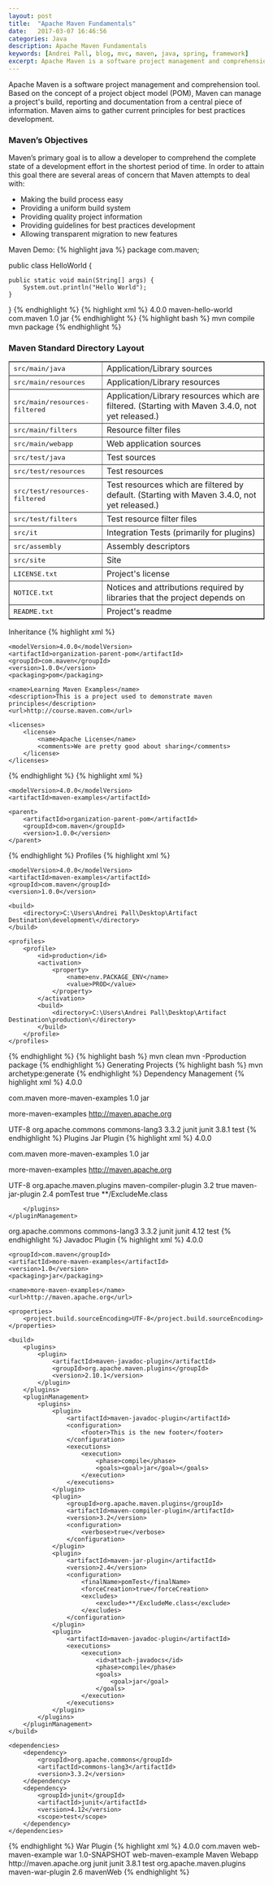 ```yaml
---
layout: post
title:  "Apache Maven Fundamentals"
date:   2017-03-07 16:46:56
categories: Java
description: Apache Maven Fundamentals
keywords: [Andrei Pall, blog, mvc, maven, java, spring, framework]
excerpt: Apache Maven is a software project management and comprehension tool. Based on the concept of a project object model (POM), Maven can manage a project's build, reporting and documentation from a central piece of information. Maven aims to gather current principles for best practices development.
---
```


Apache Maven is a software project management and comprehension tool. Based on the concept of a project object model (POM), Maven can manage a project's build, reporting and documentation from a central piece of information. Maven aims to gather current principles for best practices development.

<h3>Maven’s Objectives</h3>
Maven’s primary goal is to allow a developer to comprehend the complete state of a development effort in the shortest period of time. In order to attain this goal there are several areas of concern that Maven attempts to deal with:
<ul>
<li>Making the build process easy</li>
<li>Providing a uniform build system</li>
<li>Providing quality project information</li>
<li>Providing guidelines for best practices development</li>
<li>Allowing transparent migration to new features</li>
</ul>
Maven Demo:
{% highlight java %}
package com.maven;

public class HelloWorld {

	public static void main(String[] args) {
		System.out.println("Hello World");
	}
}
{% endhighlight %}
{% highlight xml %}
<project>
	<modelVersion>4.0.0</modelVersion>
	<artifactId>maven-hello-world</artifactId>
	<groupId>com.maven</groupId>
	<version>1.0</version>
	<packaging>jar</packaging>
</project>
{% endhighlight %}
{% highlight bash %}
mvn compile
mvn package
{% endhighlight %}
<h3>Maven Standard Directory Layout</h3>
<table class="table table-striped" border="1">
<tbody><tr class="a">
<td align="left"><tt>src/main/java</tt></td>
<td align="left">Application/Library sources</td></tr>
<tr class="b">
<td align="left"><tt>src/main/resources</tt></td>
<td align="left">Application/Library resources</td></tr>
<tr class="a">
<td align="left"><tt>src/main/resources-filtered</tt></td>
<td align="left">Application/Library resources which are filtered. (Starting with Maven 3.4.0, not yet released.)</td></tr>
<tr class="b">
<td align="left"><tt>src/main/filters</tt></td>
<td align="left">Resource filter files</td></tr>
<tr class="a">
<td align="left"><tt>src/main/webapp</tt></td>
<td align="left">Web application sources</td></tr>
<tr class="b">
<td align="left"><tt>src/test/java</tt></td>
<td align="left">Test sources</td></tr>
<tr class="a">
<td align="left"><tt>src/test/resources</tt></td>
<td align="left">Test resources</td></tr>
<tr class="b">
<td align="left"><tt>src/test/resources-filtered</tt></td>
<td align="left">Test resources which are filtered by default. (Starting with Maven 3.4.0, not yet released.)</td></tr>
<tr class="a">
<td align="left"><tt>src/test/filters</tt></td>
<td align="left">Test resource filter files</td></tr>
<tr class="b">
<td align="left"><tt>src/it</tt></td>
<td align="left">Integration Tests (primarily for plugins)</td></tr>
<tr class="a">
<td align="left"><tt>src/assembly</tt></td>
<td align="left">Assembly descriptors</td></tr>
<tr class="b">
<td align="left"><tt>src/site</tt></td>
<td align="left">Site</td></tr>
<tr class="a">
<td align="left"><tt>LICENSE.txt</tt></td>
<td align="left">Project's license</td></tr>
<tr class="b">
<td align="left"><tt>NOTICE.txt</tt></td>
<td align="left">Notices and attributions required by libraries that the project depends on</td></tr>
<tr class="a">
<td align="left"><tt>README.txt</tt></td>
<td align="left">Project's readme</td></tr></tbody>
</table>
Inheritance
{% highlight xml %}
<project xmlns="http://maven.apache.org/POM/4.0.0" xmlns:xsi="http://www.w3.org/2001/XMLSchema-instance" xsi:schemaLocation="http://maven.apache.org/POM/4.0.0 http://maven.apache.org/xsd/maven-4.0.0.xsd ">
	
	<modelVersion>4.0.0</modelVersion>
	<artifactId>organization-parent-pom</artifactId>
	<groupId>com.maven</groupId>
	<version>1.0.0</version>
	<packaging>pom</packaging>

	<name>Learning Maven Examples</name>
	<description>This is a project used to demonstrate maven principles</description>
	<url>http://course.maven.com</url>
	
	<licenses>
		<license>
			<name>Apache License</name>
			<comments>We are pretty good about sharing</comments>
		</license>
	</licenses>
	
</project>
{% endhighlight %}
{% highlight xml %}
<project xmlns="http://maven.apache.org/POM/4.0.0" xmlns:xsi="http://www.w3.org/2001/XMLSchema-instance" xsi:schemaLocation="http://maven.apache.org/POM/4.0.0 http://maven.apache.org/xsd/maven-4.0.0.xsd ">
	
	<modelVersion>4.0.0</modelVersion>
	<artifactId>maven-examples</artifactId>

	<parent>
		<artifactId>organization-parent-pom</artifactId>
		<groupId>com.maven</groupId>
		<version>1.0.0</version>
	</parent>	
</project>
{% endhighlight %}
Profiles
{% highlight xml %}
<project xmlns="http://maven.apache.org/POM/4.0.0" xmlns:xsi="http://www.w3.org/2001/XMLSchema-instance" xsi:schemaLocation="http://maven.apache.org/POM/4.0.0 http://maven.apache.org/xsd/maven-4.0.0.xsd ">
	
	<modelVersion>4.0.0</modelVersion>
	<artifactId>maven-examples</artifactId>
	<groupId>com.maven</groupId>
	<version>1.0.0</version>
	
	<build>
		<directory>C:\Users\Andrei Pall\Desktop\Artifact Destination\development\</directory>
	</build>

	<profiles>
		<profile>
			<id>production</id>
			<activation>
				<property>
					<name>env.PACKAGE_ENV</name>
					<value>PROD</value>
				</property>
			</activation>
			<build>
				<directory>C:\Users\Andrei Pall\Desktop\Artifact Destination\production\</directory>
			</build>
		</profile>
	</profiles>	
</project>
{% endhighlight %}
{% highlight bash %}
mvn clean
mvn -Pproduction package
{% endhighlight %}
Generating Projects
{% highlight bash %}
mvn archetype:generate
{% endhighlight %}
Dependency Management
{% highlight xml %}
<project xmlns="http://maven.apache.org/POM/4.0.0" xmlns:xsi="http://www.w3.org/2001/XMLSchema-instance"
  xsi:schemaLocation="http://maven.apache.org/POM/4.0.0 http://maven.apache.org/xsd/maven-4.0.0.xsd">
  <modelVersion>4.0.0</modelVersion>

  <groupId>com.maven</groupId>
  <artifactId>more-maven-examples</artifactId>
  <version>1.0</version>
  <packaging>jar</packaging>

  <name>more-maven-examples</name>
  <url>http://maven.apache.org</url>

  <properties>
    <project.build.sourceEncoding>UTF-8</project.build.sourceEncoding>
  </properties>

  <dependencies>
  	<dependency>
    	<groupId>org.apache.commons</groupId>
    	<artifactId>commons-lang3</artifactId>
    	<version>3.3.2</version>
	</dependency>
    <dependency>
      <groupId>junit</groupId>
      <artifactId>junit</artifactId>
      <version>3.8.1</version>
      <scope>test</scope>
    </dependency>
  </dependencies>
</project>
{% endhighlight %}
Plugins
Jar Plugin
{% highlight xml %}
<project xmlns="http://maven.apache.org/POM/4.0.0" xmlns:xsi="http://www.w3.org/2001/XMLSchema-instance"
  xsi:schemaLocation="http://maven.apache.org/POM/4.0.0 http://maven.apache.org/xsd/maven-4.0.0.xsd">
  <modelVersion>4.0.0</modelVersion>

  <groupId>com.maven</groupId>
  <artifactId>more-maven-examples</artifactId>
  <version>1.0</version>
  <packaging>jar</packaging>

  <name>more-maven-examples</name>
  <url>http://maven.apache.org</url>

  <properties>
    <project.build.sourceEncoding>UTF-8</project.build.sourceEncoding>
  </properties>

  <build>
  	<pluginManagement>
  		<plugins>
  			<plugin>
  				<groupId>org.apache.maven.plugins</groupId>
  				<artifactId>maven-compiler-plugin</artifactId>
  				<version>3.2</version>
  				<configuration>
  					<verbose>true</verbose>
  				</configuration>		
  			</plugin>
  		    <plugin>
  		    	<artifactId>maven-jar-plugin</artifactId>
  		    	<version>2.4</version>
  		    	<configuration>
  		   			<finalName>pomTest</finalName>
  		   			<forceCreation>true</forceCreation>
  		   			<excludes>
  		   				<exclude>**/ExcludeMe.class</exclude>
  		   			</excludes>
  		    	</configuration>
  		    </plugin>
  			
  		</plugins>
  	</pluginManagement>
  </build>
     
  <dependencies>
  	<dependency>
  		<groupId>org.apache.commons</groupId>
  		<artifactId>commons-lang3</artifactId>
  		<version>3.3.2</version>
  	</dependency>
    <dependency>
      <groupId>junit</groupId>
      <artifactId>junit</artifactId>
      <version>4.12</version>
      <scope>test</scope>
    </dependency>
  </dependencies>
</project>
{% endhighlight %}
Javadoc Plugin
{% highlight xml %}
<project xmlns="http://maven.apache.org/POM/4.0.0" xmlns:xsi="http://www.w3.org/2001/XMLSchema-instance"
	xsi:schemaLocation="http://maven.apache.org/POM/4.0.0 http://maven.apache.org/xsd/maven-4.0.0.xsd">
	<modelVersion>4.0.0</modelVersion>

	<groupId>com.maven</groupId>
	<artifactId>more-maven-examples</artifactId>
	<version>1.0</version>
	<packaging>jar</packaging>

	<name>more-maven-examples</name>
	<url>http://maven.apache.org</url>

	<properties>
		<project.build.sourceEncoding>UTF-8</project.build.sourceEncoding>
	</properties>

	<build>
		<plugins>
			<plugin>
				<artifactId>maven-javadoc-plugin</artifactId>
				<groupId>org.apache.maven.plugins</groupId>
				<version>2.10.1</version>
			</plugin>
		</plugins>
		<pluginManagement>
			<plugins>
				<plugin>
					<artifactId>maven-javadoc-plugin</artifactId>
					<configuration>
						<footer>This is the new footer</footer>
					</configuration>
					<executions>
						<execution>
							<phase>compile</phase>
							<goals><goal>jar</goal></goals>
						</execution>
					</executions>
				</plugin>
				<plugin>
					<groupId>org.apache.maven.plugins</groupId>
					<artifactId>maven-compiler-plugin</artifactId>
					<version>3.2</version>
					<configuration>
						<verbose>true</verbose>
					</configuration>
				</plugin>
				<plugin>
					<artifactId>maven-jar-plugin</artifactId>
					<version>2.4</version>
					<configuration>
						<finalName>pomTest</finalName>
						<forceCreation>true</forceCreation>
						<excludes>
							<exclude>**/ExcludeMe.class</exclude>
						</excludes>
					</configuration>
				</plugin>
				<plugin>
					<artifactId>maven-javadoc-plugin</artifactId>
					<executions>
						<execution>
							<id>attach-javadocs</id>
							<phase>compile</phase>
							<goals>
								<goal>jar</goal>
							</goals>
						</execution>
					</executions>
				</plugin>
			</plugins>
		</pluginManagement>
	</build>

	<dependencies>
		<dependency>
			<groupId>org.apache.commons</groupId>
			<artifactId>commons-lang3</artifactId>
			<version>3.3.2</version>
		</dependency>
		<dependency>
			<groupId>junit</groupId>
			<artifactId>junit</artifactId>
			<version>4.12</version>
			<scope>test</scope>
		</dependency>
	</dependencies>

</project>
{% endhighlight %}
War Plugin
{% highlight xml %}
<project xmlns="http://maven.apache.org/POM/4.0.0" xmlns:xsi="http://www.w3.org/2001/XMLSchema-instance"
  xsi:schemaLocation="http://maven.apache.org/POM/4.0.0 http://maven.apache.org/maven-v4_0_0.xsd">
  <modelVersion>4.0.0</modelVersion>
  <groupId>com.maven</groupId>
  <artifactId>web-maven-example</artifactId>
  <packaging>war</packaging>
  <version>1.0-SNAPSHOT</version>
  <name>web-maven-example Maven Webapp</name>
  <url>http://maven.apache.org</url>
  <dependencies>
    <dependency>
      <groupId>junit</groupId>
      <artifactId>junit</artifactId>
      <version>3.8.1</version>
      <scope>test</scope>
    </dependency>
  </dependencies>
  <build>
  	<plugins>
  		<plugin>
  			<groupId>org.apache.maven.plugins</groupId>
  			<artifactId>maven-war-plugin</artifactId>
  			<version>2.6</version>
  			<configuration>
  				<warName>mavenWeb</warName>
  			</configuration>
  		</plugin>
  	</plugins>
  </build>
</project>
{% endhighlight %}
